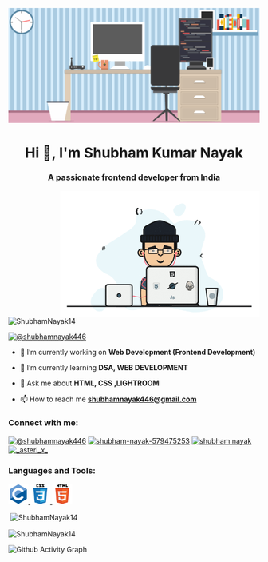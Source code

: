 ![MasterHead](backside.gif)
<h1 align="center">Hi 👋, I'm Shubham Kumar Nayak</h1>
<h3 align="center">A passionate frontend developer from India</h3>


<img align="right" alt="Coding" width="400" src="pic.gif">


<p align="left"> <img src="https://komarev.com/ghpvc/?username=ShubhamNayak14&label=Profile%20views&color=0e75b6&style=flat" alt="ShubhamNayak14" /> </p>

<p align="left"> <a href="https://twitter.com/@shubhamnayak446" target="blank"><img src="https://img.shields.io/twitter/follow/@shubhamnayak446?logo=twitter&style=for-the-badge" alt="@shubhamnayak446" /></a> </p>

- 🔭 I’m currently working on **Web Development (Frontend Development)**

- 🌱 I’m currently learning **DSA, WEB DEVELOPMENT**

- 💬 Ask me about **HTML, CSS ,LIGHTROOM**

- 📫 How to reach me **shubhamnayak446@gmail.com**

<h3 align="left">Connect with me:</h3>
<p align="left">
<a href="https://twitter.com/@shubhamnayak446" target="blank"><img align="center" src="https://raw.githubusercontent.com/rahuldkjain/github-profile-readme-generator/master/src/images/icons/Social/twitter.svg" alt="@shubhamnayak446" height="30" width="40" /></a>
<a href="https://linkedin.com/in/shubham-nayak-579475253" target="blank"><img align="center" src="https://raw.githubusercontent.com/rahuldkjain/github-profile-readme-generator/master/src/images/icons/Social/linked-in-alt.svg" alt="shubham-nayak-579475253" height="30" width="40" /></a>
<a href="https://fb.com/shubham nayak" target="blank"><img align="center" src="https://raw.githubusercontent.com/rahuldkjain/github-profile-readme-generator/master/src/images/icons/Social/facebook.svg" alt="shubham nayak" height="30" width="40" /></a>
<a href="https://instagram.com/_asteri_x_" target="blank"><img align="center" src="https://raw.githubusercontent.com/rahuldkjain/github-profile-readme-generator/master/src/images/icons/Social/instagram.svg" alt="_asteri_x_" height="30" width="40" /></a>
</p>

<h3 align="left">Languages and Tools:</h3>
<p align="left"> <a href="https://www.cprogramming.com/" target="_blank" rel="noreferrer"> <img src="https://raw.githubusercontent.com/devicons/devicon/master/icons/c/c-original.svg" alt="c" width="40" height="40"/> </a> <a href="https://www.w3schools.com/css/" target="_blank" rel="noreferrer"> <img src="https://raw.githubusercontent.com/devicons/devicon/master/icons/css3/css3-original-wordmark.svg" alt="css3" width="40" height="40"/> </a> <a href="https://www.w3.org/html/" target="_blank" rel="noreferrer"> <img src="https://raw.githubusercontent.com/devicons/devicon/master/icons/html5/html5-original-wordmark.svg" alt="html5" width="40" height="40"/> </a> </p>
<!-- 
<p><img align="left" src="https://github-readme-stats.vercel.app/api/top-langs?username=ShubhamNayak14&show_icons=true&locale=en&layout=compact" alt="ShubhamNayak14" /></p> -->

<p>&nbsp;<img align="center" src="https://github-readme-stats.vercel.app/api?username=ShubhamNayak14&show_icons=true&locale=en&theme=tokyonight" alt="ShubhamNayak14" /></p>

<p><img align="center" src="https://github-readme-streak-stats.herokuapp.com/?user=ShubhamNayak14&&theme=radical" alt="ShubhamNayak14" /></p>

![Github Activity Graph](https://animesh-activity-graph.vercel.app/graph?username=ShubhamNayak14&theme=react-dark&hide_border=true&area=true)
